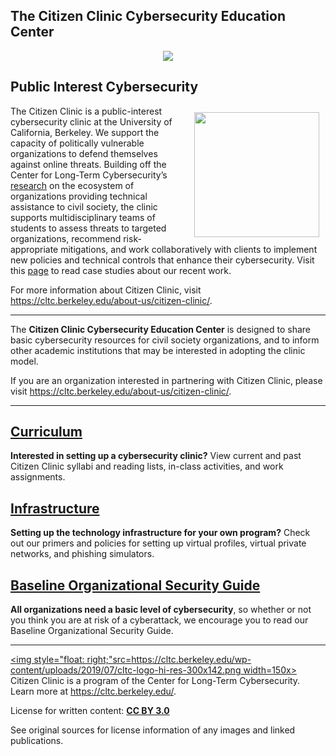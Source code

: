 ## **The Citizen Clinic Cybersecurity Education Center**
<p align="center">
	<img  src="https://cltc.berkeley.edu/wp-content/uploads/2018/10/citizenclinic-logo-large-1.png">
</p>

## **Public Interest Cybersecurity**

[<img style="float: right; padding: 10px;" src="https://cltc.berkeley.edu/wp-content/uploads/2018/07/Screen-Shot-2018-07-23-at-12.21.17-PM.png" width=200x>](https://cltc.berkeley.edu/defendingpvos/)
The Citizen Clinic is a public-interest cybersecurity clinic at the University of California, Berkeley. We support the capacity of politically vulnerable organizations to defend themselves against online threats. Building off the Center for Long-Term Cybersecurity’s [research](https://cltc.berkeley.edu/defendingpvos/) on the ecosystem of organizations providing technical assistance to civil society, the clinic supports multidisciplinary teams of students to assess threats to targeted organizations, recommend risk-appropriate mitigations, and work collaboratively with clients to implement new policies and technical controls that enhance their cybersecurity. Visit this [page](Clinic_Curriculum/Case_Studies/) to read case studies about our recent work.

For more information about Citizen Clinic, visit https://cltc.berkeley.edu/about-us/citizen-clinic/.

___

The **Citizen Clinic Cybersecurity Education Center** is designed to share basic cybersecurity resources for civil society organizations, and to inform other academic institutions that may be interested in adopting the clinic model. 

If you are an organization interested in partnering with Citizen Clinic, please visit https://cltc.berkeley.edu/about-us/citizen-clinic/.

____

## [Curriculum](Clinic_Curriculum/Lesson_Modules/)

**Interested in setting up a cybersecurity clinic?** View current and past Citizen Clinic syllabi and reading lists, in-class activities, and work assignments.

## [Infrastructure](Clinic_Infrastructure/VPN/)

**Setting up the technology infrastructure for your own program?** Check out our primers and policies for setting up virtual profiles, virtual private networks, and phishing simulators.

## [Baseline Organizational Security Guide](LRO/0-Introduction_and_TOC_(README)/)

**All organizations need a basic level of cybersecurity**, so whether or not you think you are at risk of a cyberattack, we encourage you to read our Baseline Organizational Security Guide.

___

[<img style="float: right;"src=https://cltc.berkeley.edu/wp-content/uploads/2019/07/cltc-logo-hi-res-300x142.png width=150x>](https://cltc.berkeley.edu/)
Citizen Clinic is a program of the Center for Long-Term Cybersecurity. Learn more at https://cltc.berkeley.edu/.

License for written content: **[CC BY 3.0](https://creativecommons.org/licenses/by/3.0/)**

See original sources for license information of any images and linked publications.